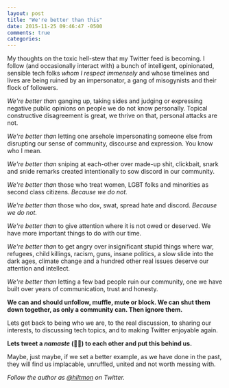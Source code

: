 ```yaml
---
layout: post
title: "We're better than this"
date: 2015-11-25 09:46:47 -0500
comments: true
categories: 
---
```


<span class="light">My thoughts on the toxic hell-stew that my Twitter feed is becoming. I follow (and occasionally interact with) a bunch of intelligent, opinionated, sensible tech folks *whom I respect immensely* and whose timelines and lives are being ruined by an impersonator, a gang of misogynists and their flock of followers.</span>

*We're better than* ganging up, taking sides and judging or expressing negative public opinions on people we do not know personally. Topical constructive disagreement is great, we thrive on that, personal attacks are not.

*We're better than* letting one arsehole impersonating someone else from disrupting our sense of community, discourse and expression. You know who I mean.

*We're better than* sniping at each-other over made-up shit, clickbait, snark and snide remarks created intentionally to sow discord in our community.

*We're better than* those who treat women, LGBT folks and minorities as second class citizens. *Because we do not.*

*We're better than* those who dox, swat, spread hate and discord. *Because we do not.*

*We're better than* to give attention where it is not owed or deserved. We have more important things to do with our time.

*We're better than* to get angry over insignificant stupid things where war, refugees, child killings, racism, guns, insane politics, a slow slide into the dark ages, climate change and a hundred other real issues deserve our attention and intellect.

*We're better than* letting a few bad people ruin our community, one we have built over years of communication, trust and honesty.

**We can and should unfollow, muffle, mute or block. We can shut them down together, as only a community can. Then ignore them.**

Lets get back to being who we are, to the real discussion, to sharing our interests, to discussing tech topics, and to making Twitter enjoyable again. 

**Lets tweet a *namaste* (🙏🏽) to each other and put this behind us.**

Maybe, just maybe, if we set a better example, as we have done in the past, they will find us implacable, unruffled, united and not worth messing with.

*Follow the author as [@hiltmon](https://twitter.com/hiltmon) on Twitter.*
